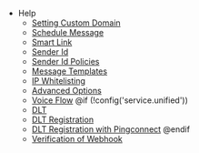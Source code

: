 - Help
  - [Setting Custom Domain](/docs/{version}/branding)
  - [Schedule Message](/docs/{version}/schedule)
  - [Smart Link](/docs/{version}/smart-link)
  - [Sender Id](/docs/{version}/sender)
  - [Sender Id Policies](/docs/{version}/sender_policies)
  - [Message Templates](/docs/{version}/templates)
  - [IP Whitelisting](/docs/{version}/whitelisting)
  - [Advanced Options](/docs/{version}/options)
  - [Voice Flow](/docs/{version}/voice/)
  @if (!config('service.unified'))
  - [DLT](/docs/{version}/dlt/)
  - [DLT Registration](/docs/{version}/dlt/registration)
  - [DLT Registration with Pingconnect](/docs/{version}/dlt/videocon)
  @endif
  - [Verification of Webhook](/docs/{version}/verify-webhook)
